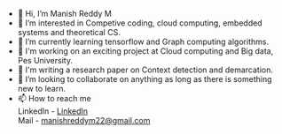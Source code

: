 - 👋 Hi, I’m Manish Reddy M
- 👀 I’m interested in Competive coding, cloud computing, embedded systems and theoretical CS.
- 🌱 I’m currently learning tensorflow and Graph computing algorithms.  
- 👷‍ I'm working on an exciting project at Cloud computing and Big data, Pes University.
- 🧾 I'm writing a research paper on Context detection and demarcation.
- 💞️ I’m looking to collaborate on anything as long as there is something new to learn.
- 📫 How to reach me  
   LinkedIn - [LinkedIn](https://www.linkedin.com/in/manish-reddy-m/)  
   Mail - manishreddym22@gmail.com

